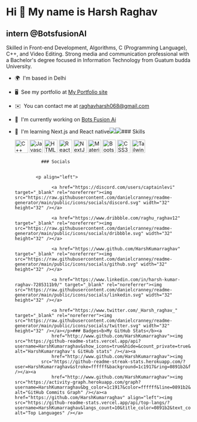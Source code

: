 Hi 👋 My name is Harsh Raghav
=============================

intern @BotsfusionAI
--------------------

Skilled in Front-end Development, Algorithms, C (Programming Language), C++, and Video Editing. Strong media and communication professional with a Bachelor's degree focused in Information Technology from Guatum budda University.

*   🌍  I'm based in Delhi
*   🖥️  See my portfolio at [My Portfolio site](http://harshkumarraghav.github.io/My-portfolio/)
*   ✉️  You can contact me at [raghavharsh068@gmail.com](mailto:raghavharsh068@gmail.com)
*   🚀  I'm currently working on [Bots Fusion Ai](http://www.botsfusionai.com/)
*   🧠  I'm learning Next.js and React native<a href="https://www.twitter.com/_Harsh_raghav_" target="_blank" rel="noreferrer"><img
                  src="https://img.shields.io/twitter/follow/_Harsh_raghav_?logo=twitter&style=for-the-badge&color=0891b2&labelColor=1c1917"
                /></a><a href="https://www.github.com/HarshKumarraghav" target="_blank" rel="noreferrer"><img
                  src="https://img.shields.io/github/followers/HarshKumarraghav?logo=github&style=for-the-badge&color=0891b2&labelColor=1c1917" /></a>### Skills<p align="left">
                                <a href="https://docs.microsoft.com/en-us/cpp/?view=msvc-170" target="_blank" rel="noreferrer"><img src="https://raw.githubusercontent.com/danielcranney/readme-generator/main/public/icons/skills/cplusplus-colored.svg" width="36" height="36" alt="C++" /></a>
                                <a href="https://developer.mozilla.org/en-US/docs/Web/JavaScript" target="_blank" rel="noreferrer"><img src="https://raw.githubusercontent.com/danielcranney/readme-generator/main/public/icons/skills/javascript-colored.svg" width="36" height="36" alt="Javascript" /></a>
                                <a href="https://developer.mozilla.org/en-US/docs/Glossary/HTML5" target="_blank" rel="noreferrer"><img src="https://raw.githubusercontent.com/danielcranney/readme-generator/main/public/icons/skills/html5-colored.svg" width="36" height="36" alt="HTML5" /></a>
                                <a href="https://reactjs.org/" target="_blank" rel="noreferrer"><img src="https://raw.githubusercontent.com/danielcranney/readme-generator/main/public/icons/skills/react-colored.svg" width="36" height="36" alt="React" /></a>
                                <a href="https://nextjs.org/docs" target="_blank" rel="noreferrer"><img src="https://raw.githubusercontent.com/danielcranney/readme-generator/main/public/icons/skills/nextjs-colored.svg" width="36" height="36" alt="NextJs" /></a>
                                <a href="https://mui.com/" target="_blank" rel="noreferrer"><img src="https://raw.githubusercontent.com/danielcranney/readme-generator/main/public/icons/skills/materialui-colored.svg" width="36" height="36" alt="Material UI" /></a>
                                <a href="https://getbootstrap.com/" target="_blank" rel="noreferrer"><img src="https://raw.githubusercontent.com/danielcranney/readme-generator/main/public/icons/skills/bootstrap-colored.svg" width="36" height="36" alt="Bootstrap" /></a>
                                <a href="https://www.w3.org/TR/CSS/#css" target="_blank" rel="noreferrer"><img src="https://raw.githubusercontent.com/danielcranney/readme-generator/main/public/icons/skills/css3-colored.svg" width="36" height="36" alt="CSS3" /></a>
                                <a href="https://tailwindcss.com/" target="_blank" rel="noreferrer"><img src="https://raw.githubusercontent.com/danielcranney/readme-generator/main/public/icons/skills/tailwindcss-colored.svg" width="36" height="36" alt="TailwindCSS" /></a>
                    </p>
                    
                  ### Socials
                  
                  
                <p align="left">
                          
                      <a href="https://discord.com/users/captainlevi" target="_blank" rel="noreferrer"><img src="https://raw.githubusercontent.com/danielcranney/readme-generator/main/public/icons/socials/discord.svg" width="32" height="32" /></a>
                          
                      <a href="https://www.dribbble.com/raghu_raghav12" target="_blank" rel="noreferrer"><img src="https://raw.githubusercontent.com/danielcranney/readme-generator/main/public/icons/socials/dribbble.svg" width="32" height="32" /></a>
                          
                      <a href="https://www.github.com/HarshKumarraghav" target="_blank" rel="noreferrer"><img src="https://raw.githubusercontent.com/danielcranney/readme-generator/main/public/icons/socials/github.svg" width="32" height="32" /></a>
                          
                      <a href="https://www.linkedin.com/in/harsh-kumar-raghav-7285311b9/" target="_blank" rel="noreferrer"><img src="https://raw.githubusercontent.com/danielcranney/readme-generator/main/public/icons/socials/linkedin.svg" width="32" height="32" /></a>
                          
                      <a href="https://www.twitter.com/_Harsh_raghav_" target="_blank" rel="noreferrer"><img src="https://raw.githubusercontent.com/danielcranney/readme-generator/main/public/icons/socials/twitter.svg" width="32" height="32" /></a></p>### Badges<b>My GitHub Stats</b><a
                      href="http://www.github.com/HarshKumarraghav"><img src="https://github-readme-stats.vercel.app/api?username=HarshKumarraghav&show_icons=true&hide=&count_private=true&title_color=0891b2&text_color=ffffff&icon_color=0891b2&bg_color=1c1917&hide_border=true&show_icons=true" alt="HarshKumarraghav's GitHub stats" /></a><a
                      href="http://www.github.com/HarshKumarraghav"><img
                  src="https://github-readme-streak-stats.herokuapp.com/?user=HarshKumarraghav&stroke=ffffff&background=1c1917&ring=0891b2&fire=0891b2&currStreakNum=ffffff&currStreakLabel=0891b2&sideNums=ffffff&sideLabels=ffffff&dates=ffffff&hide_border=true" /></a><a
                      href="http://www.github.com/HarshKumarraghav"><img src="https://activity-graph.herokuapp.com/graph?username=HarshKumarraghav&bg_color=1c1917&color=ffffff&line=0891b2&point=ffffff&area_color=1c1917&area=true&hide_border=true&custom_title=GitHub%20Commits%20Graph" alt="GitHub Commits Graph" /></a><a href="https://github.com/HarshKumarraghav" align="left"><img src="https://github-readme-stats.vercel.app/api/top-langs/?username=HarshKumarraghav&langs_count=10&title_color=0891b2&text_color=ffffff&icon_color=0891b2&bg_color=1c1917&hide_border=true&locale=en&custom_title=Top%20%Languages" alt="Top Languages" /></a>
